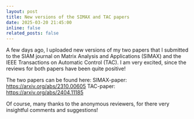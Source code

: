 ```yaml
---
layout: post
title: New versions of the SIMAX and TAC papers
date: 2025-03-20 21:45:00
inline: false
related_posts: false
---
```


A few days ago, I uploaded new versions of my two papers that I submitted to the SIAM journal on Matrix Analysis and Applications (SIMAX) and the IEEE Transactions on Automatic Control (TAC). I am very excited, since the reviews for both papers have been quite positive!

The two papers can be found here:
SIMAX-paper: <a href="https://arxiv.org/abs/2310.00605">https://arxiv.org/abs/2310.00605</a>
TAC-paper: <a href="https://arxiv.org/abs/2310.00605">https://arxiv.org/abs/2404.11185</a>

Of course, many thanks to the anonymous reviewers, for there very insightful comments and suggestions!
